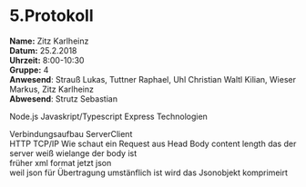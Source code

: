 # 5.Protokoll
**Name:** Zitz Karlheinz   
**Datum:** 25.2.2018  
**Uhrzeit:** 8:00-10:30  
**Gruppe:** 4  
**Anwesend**: Strauß Lukas, Tuttner Raphael,  Uhl Christian  Waltl Kilian, Wieser Markus, Zitz Karlheinz  
**Abwesend**: Strutz Sebastian  

Node.js Javaskript/Typescript  Express Technologien  

Verbindungsaufbau ServerClient    
HTTP 
TCP/IP
Wie schaut ein Request aus 
Head Body
content length das der server weiß wielange der body ist  
früher xml format jetzt json  
weil json für Übertragung umstänflich ist wird das Jsonobjekt komprimeirt  
